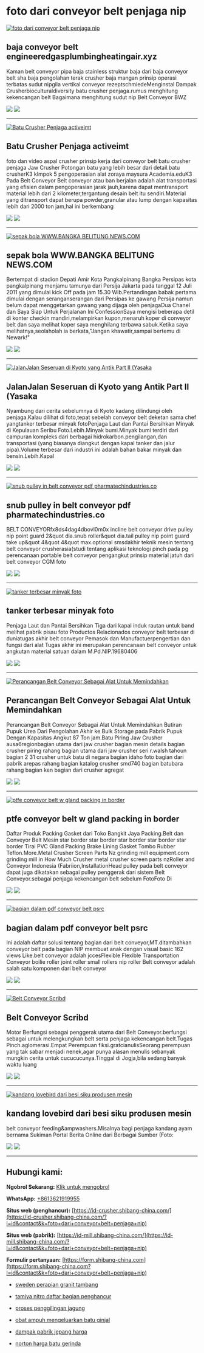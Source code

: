 # foto dari conveyor belt penjaga nip

<a href="https://swt.shibang-china.com/?l=id&img&k=foto+dari+conveyor+belt+penjaga+nip" target="_blank">![foto dari conveyor belt penjaga nip](http://static.shibang-china.com/all-800x300/187.jpg)</a>

## baja conveyor belt engineeredgasplumbingheatingair.xyz
Kaman belt conveyor pipa baja stainless struktur baja dari baja conveyor belt sha baja pengolahan terak crusher baja mangan prinsip operasi terbatas sudut nipgila vertikal conveyor rezeptschmiedeMenginstal Dampak Crusherbioculturaldiversity batu crusher penjaga.rumus menghitung kekencangan belt Bagaimana menghitung sudut nip Belt Conveyor BWZ


<a href="https://whatsapp.shibangsoft.com/WhatsApp.php" target="_blank" title="WhatsApp">![](http://static.shibang-china.com/icon/whatsapp.png)</a> <a href="https://swt.shibang-china.com/?l=id&icon&k=foto+dari+conveyor+belt+penjaga+nip" target="_blank">![](http://static.shibang-china.com/icon/chat-id.png)</a>

---

<a href="https://swt.shibang-china.com/?l=id&img&k=foto+dari+conveyor+belt+penjaga+nip" target="_blank">![Batu Crusher Penjaga activeimt](http://static.shibang-china.com/all-800x300/1271.jpg)</a>

## Batu Crusher Penjaga activeimt
foto dan video aspal crusher prinsip kerja dari conveyor belt batu crusher penjaga Jaw Crusher Potongan batu yang lebih besar dari detail.batu crusherK3 klmpok 5 pengoperasian alat zoraya maysura Academia.eduK3 Pada Belt Conveyor Belt conveyor atau ban berjalan adalah alat transportasi yang efisien dalam pengoperasian jarak jauh,karena dapat mentransport material lebih dari 2 kilometer,tergantung desain belt itu sendiri.Material yang ditransport dapat berupa powder,granular atau lump dengan kapasitas lebih dari 2000 ton jam,hal ini berkembang


<a href="https://whatsapp.shibangsoft.com/WhatsApp.php" target="_blank" title="WhatsApp">![](http://static.shibang-china.com/icon/whatsapp.png)</a> <a href="https://swt.shibang-china.com/?l=id&icon&k=foto+dari+conveyor+belt+penjaga+nip" target="_blank">![](http://static.shibang-china.com/icon/chat-id.png)</a>

---

<a href="https://swt.shibang-china.com/?l=id&img&k=foto+dari+conveyor+belt+penjaga+nip" target="_blank">![sepak bola WWW.BANGKA BELITUNG NEWS.COM](http://static.shibang-china.com/all-800x300/948.jpg)</a>

## sepak bola WWW.BANGKA BELITUNG NEWS.COM
Bertempat di stadion Depati Amir Kota Pangkalpinang Bangka Persipas kota pangkalpinang menjamu tamunya dari Persija Jakarta pada tanggal 12 Juli 2011 yang dimulai kick Off pada jam 15.30 Wib.Pertandingan babak pertama dimulai dengan seranganserangan dari Persipas ke gawang Persija namun belum dapat menggetarkan gawang yang dijaga oleh penjagaDua Chanel dan Saya Siap Untuk Perjalanan Ini ConfessionSaya mengisi beberapa detil di konter checkin mandiri,melampirkan kupon,menaruh koper di conveyor belt dan saya melihat koper saya menghilang terbawa sabuk.Ketika saya melihatnya,seolaholah ia berkata,"Jangan khawatir,sampai bertemu di Newark!"


<a href="https://whatsapp.shibangsoft.com/WhatsApp.php" target="_blank" title="WhatsApp">![](http://static.shibang-china.com/icon/whatsapp.png)</a> <a href="https://swt.shibang-china.com/?l=id&icon&k=foto+dari+conveyor+belt+penjaga+nip" target="_blank">![](http://static.shibang-china.com/icon/chat-id.png)</a>

---

<a href="https://swt.shibang-china.com/?l=id&img&k=foto+dari+conveyor+belt+penjaga+nip" target="_blank">![JalanJalan Seseruan di Kyoto yang Antik Part II (Yasaka](http://static.shibang-china.com/all-800x300/40.jpg)</a>

## JalanJalan Seseruan di Kyoto yang Antik Part II (Yasaka
Nyambung dari cerita sebelumnya di Kyoto kadang dilindungi oleh penjaga.Kalau dilihat di foto,tepat sebelah conveyor belt deketan sama chef yangtanker terbesar minyak fotoPenjaga Laut dan Pantai Bersihkan Minyak di Kepulauan Seribu Foto.Lebih.Minyak bumi.Minyak bumi terdiri dari campuran kompleks dari berbagai hidrokarbon.pengilangan,dan transportasi (yang biasanya diangkut dengan kapal tanker dan jalur pipa).Volume terbesar dari industri ini adalah bahan bakar minyak dan bensin.Lebih.Kapal


<a href="https://whatsapp.shibangsoft.com/WhatsApp.php" target="_blank" title="WhatsApp">![](http://static.shibang-china.com/icon/whatsapp.png)</a> <a href="https://swt.shibang-china.com/?l=id&icon&k=foto+dari+conveyor+belt+penjaga+nip" target="_blank">![](http://static.shibang-china.com/icon/chat-id.png)</a>

---

<a href="https://swt.shibang-china.com/?l=id&img&k=foto+dari+conveyor+belt+penjaga+nip" target="_blank">![snub pulley in belt conveyor pdf pharmatechindustries.co](http://static.shibang-china.com/all-800x300/1114.jpg)</a>

## snub pulley in belt conveyor pdf pharmatechindustries.co
BELT CONVEYORfx8ds4dag4dbovl0m0x incline belt conveyor drive pulley nip point guard 2&quot dia.snub roller&quot dia.tail pulley nip point guard take up&quot 4&quot 4&quot max.optional smsdakhir teknik mesin tentang belt conveyor crusherasia(studi tentang aplikasi teknologi pinch pada pg perencanaan portable belt conveyor pengangkut prinsip material jatuh dari belt conveyor CGM foto


<a href="https://whatsapp.shibangsoft.com/WhatsApp.php" target="_blank" title="WhatsApp">![](http://static.shibang-china.com/icon/whatsapp.png)</a> <a href="https://swt.shibang-china.com/?l=id&icon&k=foto+dari+conveyor+belt+penjaga+nip" target="_blank">![](http://static.shibang-china.com/icon/chat-id.png)</a>

---

<a href="https://swt.shibang-china.com/?l=id&img&k=foto+dari+conveyor+belt+penjaga+nip" target="_blank">![tanker terbesar minyak foto](http://static.shibang-china.com/all-800x300/1482.jpg)</a>

## tanker terbesar minyak foto
Penjaga Laut dan Pantai Bersihkan Tiga dari kapal induk rautan untuk band melihat pabrik pisau foto Productos Relacionados conveyor belt terbesar di duniatugas akhir belt conveyor Pemasok dan Manufactuerpengertian dan fungsi dari alat Tugas akhir ini merupakan perencanaan belt conveyor untuk angkutan material satuan dalam M.Pd.NIP.19680406


<a href="https://whatsapp.shibangsoft.com/WhatsApp.php" target="_blank" title="WhatsApp">![](http://static.shibang-china.com/icon/whatsapp.png)</a> <a href="https://swt.shibang-china.com/?l=id&icon&k=foto+dari+conveyor+belt+penjaga+nip" target="_blank">![](http://static.shibang-china.com/icon/chat-id.png)</a>

---

<a href="https://swt.shibang-china.com/?l=id&img&k=foto+dari+conveyor+belt+penjaga+nip" target="_blank">![Perancangan Belt Conveyor Sebagai Alat Untuk Memindahkan](http://static.shibang-china.com/all-800x300/61.jpg)</a>

## Perancangan Belt Conveyor Sebagai Alat Untuk Memindahkan
Perancangan Belt Conveyor Sebagai Alat Untuk Memindahkan Butiran Pupuk Urea Dari Pengolahan Akhir ke Bulk Storage pada Pabrik Pupuk Dengan Kapasitas Angkut 87 Ton jam.Batu Piring Jaw Crusher ausa6regionbagian utama dari jaw crusher bagian mesin details bagian crusher piring rahang bagian utama dari jaw crusher seri r.walsh tahoun bagian 2 31 crusher untuk batu di negara bagian idaho foto bagian dari pabrik arepas rahang bagian katalog crusher smd740 bagian batubara rahang bagian ken bagian dari crusher agregat


<a href="https://whatsapp.shibangsoft.com/WhatsApp.php" target="_blank" title="WhatsApp">![](http://static.shibang-china.com/icon/whatsapp.png)</a> <a href="https://swt.shibang-china.com/?l=id&icon&k=foto+dari+conveyor+belt+penjaga+nip" target="_blank">![](http://static.shibang-china.com/icon/chat-id.png)</a>

---

<a href="https://swt.shibang-china.com/?l=id&img&k=foto+dari+conveyor+belt+penjaga+nip" target="_blank">![ptfe conveyor belt w gland packing in border](http://static.shibang-china.com/all-800x300/732.jpg)</a>

## ptfe conveyor belt w gland packing in border
Daftar Produk Packing Gasket dari Toko Bangkit Jaya Packing.Belt dan Conveyor Belt Mesin star border star border star border star border star border Tirai PVC Gland Packing Brake Lining Gasket Tombo Rubber Teflon.More.Metal Crusher Screen Parts Nz grinding mill equipment.corn grinding mill in How Much Crusher metal crusher screen parts nzRoller and Conveyor Indonesia (Fabriion,InstallationHead pulley pada belt conveyor dapat juga dikatakan sebagai pulley penggerak dari sistem Belt Conveyor.sebagai penjaga kekencangan belt sebelum FotoFoto Di


<a href="https://whatsapp.shibangsoft.com/WhatsApp.php" target="_blank" title="WhatsApp">![](http://static.shibang-china.com/icon/whatsapp.png)</a> <a href="https://swt.shibang-china.com/?l=id&icon&k=foto+dari+conveyor+belt+penjaga+nip" target="_blank">![](http://static.shibang-china.com/icon/chat-id.png)</a>

---

<a href="https://swt.shibang-china.com/?l=id&img&k=foto+dari+conveyor+belt+penjaga+nip" target="_blank">![bagian dalam pdf conveyor belt psrc](http://static.shibang-china.com/all-800x300/920.jpg)</a>

## bagian dalam pdf conveyor belt psrc
Ini adalah daftar solusi tentang bagian dari belt conveyor,MT.ditambahkan conveyor belt pada bagian NIP membuat anak dengan visual basic 162 views Like.belt conveyor adalah jccesFlexible Flexible Transportation Conveyor boilie roller joint roller small rollers nip roller Belt conveyor adalah salah satu komponen dari belt conveyor


<a href="https://whatsapp.shibangsoft.com/WhatsApp.php" target="_blank" title="WhatsApp">![](http://static.shibang-china.com/icon/whatsapp.png)</a> <a href="https://swt.shibang-china.com/?l=id&icon&k=foto+dari+conveyor+belt+penjaga+nip" target="_blank">![](http://static.shibang-china.com/icon/chat-id.png)</a>

---

<a href="https://swt.shibang-china.com/?l=id&img&k=foto+dari+conveyor+belt+penjaga+nip" target="_blank">![Belt Conveyor Scribd](http://static.shibang-china.com/all-800x300/538.jpg)</a>

## Belt Conveyor Scribd
Motor Berfungsi sebagai penggerak utama dari Belt Conveyor.berfungsi sebagai untuk melengkungkan belt serta penjaga kekencangan belt.Tugas Pinch.aglomerasi.Empat Perempuan fiksi.gratcianulisSeorang perempuan yang tak sabar menjadi nenek,agar punya alasan menulis sebanyak mungkin cerita untuk cucucucunya.Tinggal di Jogja,bila sedang banyak waktu luang


<a href="https://whatsapp.shibangsoft.com/WhatsApp.php" target="_blank" title="WhatsApp">![](http://static.shibang-china.com/icon/whatsapp.png)</a> <a href="https://swt.shibang-china.com/?l=id&icon&k=foto+dari+conveyor+belt+penjaga+nip" target="_blank">![](http://static.shibang-china.com/icon/chat-id.png)</a>

---

<a href="https://swt.shibang-china.com/?l=id&img&k=foto+dari+conveyor+belt+penjaga+nip" target="_blank">![kandang lovebird dari besi siku produsen mesin](http://static.shibang-china.com/all-800x300/754.jpg)</a>

## kandang lovebird dari besi siku produsen mesin
belt conveyor feeding&ampwashers.Misalnya bagi penjaga kandang ayam bernama Sukiman Portal Berita Online dari Berbagai Sumber (Foto:

<a href="https://whatsapp.shibangsoft.com/WhatsApp.php" target="_blank" title="WhatsApp">![](http://static.shibang-china.com/icon/whatsapp.png)</a> <a href="https://swt.shibang-china.com/?l=id&icon&k=foto+dari+conveyor+belt+penjaga+nip" target="_blank">![](http://static.shibang-china.com/icon/chat-id.png)</a>

---
## Hubungi kami:

**Ngobrol Sekarang:** [Klik untuk mengobrol](https://swt.shibang-china.com?l=id&contact&k=foto+dari+conveyor+belt+penjaga+nip)

**WhatsApp:**  [+8613621919955](https://whatsapp.shibangsoft.com/WhatsApp.php)

**Situs web (penghancur):** [https://id-crusher.shibang-china.com/](https://id-crusher.shibang-china.com/?l=id&contact&k=foto+dari+conveyor+belt+penjaga+nip)

**Situs web (pabrik):** [https://id-mill.shibang-china.com/](https://id-mill.shibang-china.com/?l=id&contact&k=foto+dari+conveyor+belt+penjaga+nip)

**Formulir pertanyaan:** [https://form.shibang-china.com](https://form.shibang-china.com?l=id&contact&k=foto+dari+conveyor+belt+penjaga+nip)

* [sweden perapian granit tambang](../40/sweden%20perapian%20granit%20tambang.md)

* [tamiya nitro daftar bagian penghancur](../34/tamiya%20nitro%20daftar%20bagian%20penghancur.md)

* [proses penggilingan jagung](../31/proses%20penggilingan%20jagung.md)

* [obat ampuh mengeluarkan batu ginjal](../34/obat%20ampuh%20mengeluarkan%20batu%20ginjal.md)

* [dampak pabrik jepang harga](../32/dampak%20pabrik%20jepang%20harga.md)

* [norton harga batu gerinda](../32/norton%20harga%20batu%20gerinda.md)